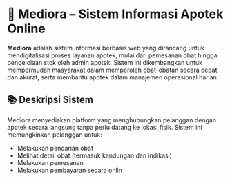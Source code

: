 # 💊 Mediora – Sistem Informasi Apotek Online

**Mediora** adalah sistem informasi berbasis web yang dirancang untuk mendigitalisasi proses layanan apotek, mulai dari pemesanan obat hingga pengelolaan stok oleh admin apotek. Sistem ini dikembangkan untuk mempermudah masyarakat dalam memperoleh obat-obatan secara cepat dan akurat, serta membantu apotek dalam manajemen operasional harian.

## 📚 Deskripsi Sistem

Mediora menyediakan platform yang menghubungkan pelanggan dengan apotek secara langsung tanpa perlu datang ke lokasi fisik. Sistem ini memungkinkan pelanggan untuk:
- Melakukan pencarian obat
- Melihat detail obat (termasuk kandungan dan indikasi)
- Melakukan pemesanan
- Melakukan pembayaran secara onlin
